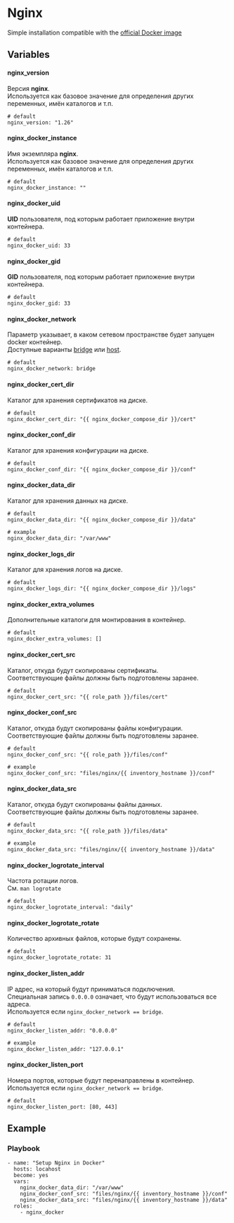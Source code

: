 # Nginx

Simple installation compatible with the [official Docker image](https://hub.docker.com/_/nginx)


## Variables
#### nginx_version
Версия **nginx**.<br/>
Используется как базовое значение для определения других переменных, имён каталогов и т.п.
```
# default
nginx_version: "1.26"
```

#### nginx_docker_instance
Имя экземпляра **nginx**.<br/>
Используется как базовое значение для определения других переменных, имён каталогов и т.п.
```
# default
nginx_docker_instance: ""
```

#### nginx_docker_uid
**UID** пользователя, под которым работает приложение внутри контейнера.
```
# default
nginx_docker_uid: 33
```

#### nginx_docker_gid
**GID** пользователя, под которым работает приложение внутри контейнера.
```
# default
nginx_docker_gid: 33
```

#### nginx_docker_network
Параметр указывает, в каком сетевом пространстве будет запущен docker контейнер.<br/>
Доступные варианты [bridge](https://docs.docker.com/network/drivers/bridge/) или [host](https://docs.docker.com/network/drivers/host/).
```
# default
nginx_docker_network: bridge
```

#### nginx_docker_cert_dir
Каталог для хранения сертификатов на диске.
```
# default
nginx_docker_cert_dir: "{{ nginx_docker_compose_dir }}/cert"
```

#### nginx_docker_conf_dir
Каталог для хранения конфигурации на диске.
```
# default
nginx_docker_conf_dir: "{{ nginx_docker_compose_dir }}/conf"
```

#### nginx_docker_data_dir
Каталог для хранения данных на диске.
```
# default
nginx_docker_data_dir: "{{ nginx_docker_compose_dir }}/data"

# example
nginx_docker_data_dir: "/var/www"
```

#### nginx_docker_logs_dir
Каталог для хранения логов на диске.
```
# default
nginx_docker_logs_dir: "{{ nginx_docker_compose_dir }}/logs"
```

#### nginx_docker_extra_volumes
Дополнительные каталоги для монтирования в контейнер.
```
# default
nginx_docker_extra_volumes: []
```

#### nginx_docker_cert_src
Каталог, откуда будут скопированы сертификаты.<br/>
Соответствующие файлы должны быть подготовлены заранее.
```
# default
nginx_docker_cert_src: "{{ role_path }}/files/cert"
```

#### nginx_docker_conf_src
Каталог, откуда будут скопированы файлы конфигурации.<br/>
Соответствующие файлы должны быть подготовлены заранее.
```
# default
nginx_docker_conf_src: "{{ role_path }}/files/conf"

# example
nginx_docker_conf_src: "files/nginx/{{ inventory_hostname }}/conf"
```

#### nginx_docker_data_src
Каталог, откуда будут скопированы файлы данных.<br/>
Соответствующие файлы должны быть подготовлены заранее.
```
# default
nginx_docker_data_src: "{{ role_path }}/files/data"

# example
nginx_docker_data_src: "files/nginx/{{ inventory_hostname }}/data"
```

#### nginx_docker_logrotate_interval
Частота ротации логов.<br/>
См. `man logrotate`
```
# default
nginx_docker_logrotate_interval: "daily"
```

#### nginx_docker_logrotate_rotate
Количество архивных файлов, которые будут сохранены.
```
# default
nginx_docker_logrotate_rotate: 31
```

#### nginx_docker_listen_addr
IP адрес, на который будут приниматься подключения.<br/>
Специальная запись `0.0.0.0` означает, что будут использоваться все адреса.<br/>
Используется если `nginx_docker_network == bridge`.
```
# default
nginx_docker_listen_addr: "0.0.0.0"

# example
nginx_docker_listen_addr: "127.0.0.1"
```

#### nginx_docker_listen_port
Номера портов, которые будут перенаправлены в контейнер.<br/>
Используется если `nginx_docker_network == bridge`.
```
# default
nginx_docker_listen_port: [80, 443]
```


## Example
### Playbook
```
- name: "Setup Nginx in Docker"
  hosts: locahost
  become: yes
  vars:
    nginx_docker_data_dir: "/var/www"
    nginx_docker_conf_src: "files/nginx/{{ inventory_hostname }}/conf"
    nginx_docker_data_src: "files/nginx/{{ inventory_hostname }}/data"
  roles:
    - nginx_docker
```
